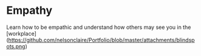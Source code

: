 # Empathy

Learn how to be empathic and understand how others may see you in the [workplace] (https://github.com/nelsonclaire/Portfolio/blob/master/attachments/blindspots.png)